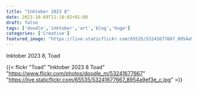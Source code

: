 ```yaml
---
title: "Inktober 2023 8"
date: 2023-10-09T11:18:02+01:00
draft: false
tags: ['doodle','inktober','art','blog','hugo']
categories: ['Creative']
featured_image: "https://live.staticflickr.com/65535/53241677667_8954a9ef3e_c.jpg"
---
```


Inktober 2023 8, Toad


{{< flickr "Toad"
           "Inktober 2023 8 Toad"
           "https://www.flickr.com/photos/doodle_m/53241677667"
           "https://live.staticflickr.com/65535/53241677667_8954a9ef3e_c.jpg" >}}


